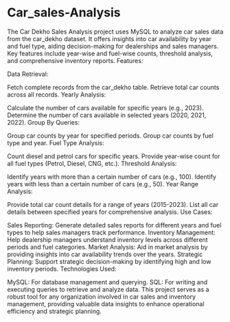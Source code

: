# Car_sales-Analysis
The Car Dekho Sales Analysis project uses MySQL to analyze car sales data from the car_dekho dataset. It offers insights into car availability by year and fuel type, aiding decision-making for dealerships and sales managers. Key features include year-wise and fuel-wise counts, threshold analysis, and comprehensive inventory reports.
Features:

Data Retrieval:

Fetch complete records from the car_dekho table.
Retrieve total car counts across all records.
Yearly Analysis:

Calculate the number of cars available for specific years (e.g., 2023).
Determine the number of cars available in selected years (2020, 2021, 2022).
Group By Queries:

Group car counts by year for specified periods.
Group car counts by fuel type and year.
Fuel Type Analysis:

Count diesel and petrol cars for specific years.
Provide year-wise count for all fuel types (Petrol, Diesel, CNG, etc.).
Threshold Analysis:

Identify years with more than a certain number of cars (e.g., 100).
Identify years with less than a certain number of cars (e.g., 50).
Year Range Analysis:

Provide total car count details for a range of years (2015-2023).
List all car details between specified years for comprehensive analysis.
Use Cases:

Sales Reporting: Generate detailed sales reports for different years and fuel types to help sales managers track performance.
Inventory Management: Help dealership managers understand inventory levels across different periods and fuel categories.
Market Analysis: Aid in market analysis by providing insights into car availability trends over the years.
Strategic Planning: Support strategic decision-making by identifying high and low inventory periods.
Technologies Used:

MySQL: For database management and querying.
SQL: For writing and executing queries to retrieve and analyze data.
This project serves as a robust tool for any organization involved in car sales and inventory management, providing valuable data insights to enhance operational efficiency and strategic planning.

